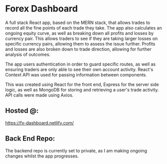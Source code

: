 # Forex Dashboard

A full stack React app, based on the MERN stack, that allows trades to record all the fine points of each trade they take. The app also calculates an ongoing equity curve, as well as breaking down all profits and losses by currency pair. This allows traders to see if they are taking larger losses on specific currency pairs, allowing them to assess the issue further. Profits and losses are also broken down to trade direction, allowing for further analysis of outcomes.

The app users authentication in order to guard specific routes, as well as ensuring traders are only able to see their own account activity. React's Context API was used for passing information between components.

This was created using React for the front end, Express for the server side logic, as well as MongoDB for storing and retrieving a user's trade activity. API calls were made using Axios.

## Hosted @:

https://fx-dashboard.netlify.com/

## Back End Repo:

The backend repo is currently set to private, as I am making ongoing changes whilst the app progresses.
